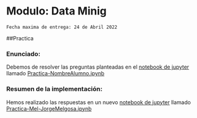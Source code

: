 # Modulo: Data Minig
`Fecha maxima de entrega: 24 de Abril 2022`

##Practica
### Enunciado:
Debemos de resolver las preguntas planteadas en el [notebook de jupyter](https://jupyter.org/) llamado [Practica-NombreAlumno.ipynb](https://github.com/jorge-melgosa/KCBDML9_data-mining/blob/main/Practica-NombreAlumno.ipynb)

### Resumen de la implementación:
Hemos realizado las respuestas en un nuevo [notebook de jupyter](https://jupyter.org/) llamado [Practica-Mel-JorgeMelgosa.ipynb](https://github.com/jorge-melgosa/KCBDML9_data-mining/blob/main/Practica-Mel-JorgeMelgosa.ipynb)
